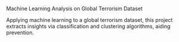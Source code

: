 Machine Learning Analysis on Global Terrorism Dataset

Applying machine learning to a global terrorism dataset, this project extracts insights via classification and clustering algorithms, aiding prevention.
